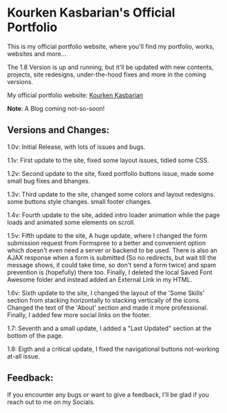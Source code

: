 # Kourken Kasbarian's Official Portfolio

This is my official portfolio website, where you'll find my portfolio, works, websites and more...

The 1.8 Version is up and running, but it'll be updated with new contents, projects, site redesigns, under-the-hood fixes and more in the coming versions.

My official portfolio website: [Kourken Kasbarian](https://kkasbarian.github.io/)

**Note**: A Blog coming not-so-soon!

## Versions and Changes:

1.0v: Initial Release, with lots of issues and bugs.

1.1v: First update to the site, fixed some layout issues, tidied some CSS.

1.2v: Second update to the site, fixed portfolio buttons issue, made some small bug fixes and bhanges.

1.3v: Third update to the site, changed some colors and layout redesigns. some buttons style changes. small footer changes.

1.4v: Fourth update to the site, added intro loader animation while the page loads and animated some elements on scroll.

1.5v: Fifth update to the site, A huge update, where I changed the form submission request from Formspree to a better and convenient option which doesn't even need a server or backend to be used. There is also an AJAX response when a form is submitted (So no redirects, but wait till the message shows, it could take time, so don't send a form twice) and spam prevention is (hopefully) there too. Finally, I deleted the local Saved Font Awesome folder and instead added an External Link in my HTML.

1.6v: Sixth update to the site, I changed the layout of the 'Some Skills' section from stacking horizontally to stacking vertically of the icons. Changed the text of the 'About' section and made it more professional. Finally, I added few more social links on the footer.

1.7: Seventh and a small update, I added a "Last Updated" section at the bottom of the page.

1.8: Eigth and a critical update, I fixed the navigational buttons not-working at-all issue.

## Feedback:

If you encounter any bugs or want to give a feedback, I'll be glad if you reach out to me on my Socials.
